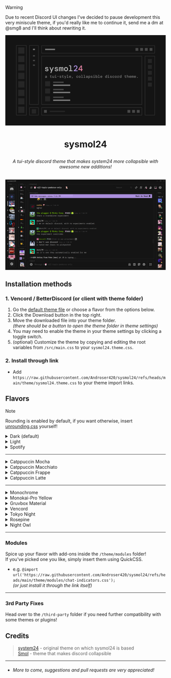 > [!WARNING]  
> Due to recent Discord UI changes I've decided to pause development this very miniscule theme, if you'd really like me to continue it, send me a dm at @smg8 and I'll think about rewriting it.

![preview](/assets/sysmol24.png)

# <p align="center"> sysmol24 </p>

###### <p align="center">A tui-style discord theme that makes system24 more collapsible with awesome new additions!</p>

![screenshot](/assets/screenshot.png)

## Installation methods

### 1. Vencord / BetterDiscord (or client with theme folder)

1. Go the [default theme file](https://github.com/Androser420/sysmol24/blob/main/theme/sysmol24.theme.css) or choose a flavor from the options below.
2. Click the Download button in the top right.
3. Move the downloaded file into your theme folder.  
*(there should be a button to open the theme folder in theme settings)*
4. You may need to enable the theme in your theme settings by clicking a toggle switch.
5. (optional) Customize the theme by copying and editing the root variables from `/src/main.css` to your `sysmol24.theme.css`.

### 2. Install through link

- Add `https://raw.githubusercontent.com/Androser420/sysmol24/refs/heads/main/theme/sysmol24.theme.css` to your theme import links.

## Flavors

> [!NOTE]  
> Rounding is enabled by default, if you want otherwise, insert [unrounding.css](https://refact0r.github.io/system24/src/unrounding.css) yourself!

<details><summary>Dark (default)</summary>

- `https://raw.githubusercontent.com/Androser420/sysmol24/refs/heads/main/theme/sysmol24.theme.css`

![default](/assets/dark.png)
</details>
<details><summary>Light</summary>

- `https://raw.githubusercontent.com/Androser420/sysmol24/refs/heads/main/theme/flavors/light/main.theme.css`

![light](/assets/light.png)
</details>
<details><summary>Spotify</summary>

- `https://raw.githubusercontent.com/Androser420/sysmol24/refs/heads/main/theme/flavors/spotify-text/main.theme.css`

![spotify](/assets/spotify-text.png)
</details>

---

<details><summary>Catppuccin Mocha</summary>

- `https://raw.githubusercontent.com/Androser420/sysmol24/refs/heads/main/theme/flavors/catppuccin-mocha/main.theme.css`

![mocha](/assets/catppuccin-mocha.png)
</details>
<details><summary>Catppuccin Macchiato</summary>

- `https://raw.githubusercontent.com/Androser420/sysmol24/refs/heads/main/theme/flavors/catppuccin-macchiato/main.theme.css`

![macchiato](/assets/catppuccin-macchiato.png)
</details>
<details><summary>Catppuccin Frappe</summary>

- `https://raw.githubusercontent.com/Androser420/sysmol24/refs/heads/main/theme/flavors/catppuccin-frappe/main.theme.css`

![frappe](/assets/catppuccin-frappe.png)
</details>
<details><summary>Catppuccin Latte</summary>

- `https://raw.githubusercontent.com/Androser420/sysmol24/refs/heads/main/theme/flavors/catppuccin-latte/main.theme.css`

![latte](/assets/catppuccin-latte.png)
</details>

---

<details><summary>Monochrome</summary>

- `https://raw.githubusercontent.com/Androser420/sysmol24/refs/heads/main/theme/flavors/monochrome/main.theme.css`

![monochrome](/assets/monochrome.png)
</details>
<details><summary>Monokai-Pro Yellow</summary>

- `https://raw.githubusercontent.com/Androser420/sysmol24/refs/heads/main/theme/flavors/monokai-pro-yellow/main.theme.css`

![monokai](/assets/monokai-pro-yellow.png)
</details>
<details><summary>Gruvbox Material</summary>

- `https://raw.githubusercontent.com/Androser420/sysmol24/refs/heads/main/theme/flavors/gruvbox-material/main.theme.css`

![gruvbox](/assets/gruvbox-material.png)
</details>
<details><summary>Vencord</summary>

- `https://raw.githubusercontent.com/Androser420/sysmol24/refs/heads/main/theme/flavors/vencord/main.theme.css`

![vencord](/assets/vencord.png)
</details>
<details><summary>Tokyo Night</summary>

- `https://raw.githubusercontent.com/Androser420/sysmol24/refs/heads/main/theme/flavors/tokyo-night/main.theme.css`

![tokyo-night](/assets/tokyo-night.png)
</details>
<details><summary>Rosepine</summary>

- `https://raw.githubusercontent.com/Androser420/sysmol24/refs/heads/main/theme/flavors/rosepine/main.theme.css`

![rosepine](/assets/rosepine.png)
</details>
<details><summary>Night Owl</summary>

- `https://raw.githubusercontent.com/Androser420/sysmol24/refs/heads/main/theme/flavors/night-owl/main.theme.css`

![night-owl](/assets/night-owl.png)
</details>

---

### Modules
Spice up your flavor with add-ons inside the `/theme/modules` folder!  
If you've picked one you like, simply insert them using QuickCSS.  
- e.g. `@import url('https://raw.githubusercontent.com/Androser420/sysmol24/refs/heads/main/theme/modules/chat-indicators.css');`  
    *(or just install it through the link itself)*

---

### 3rd Party Fixes
Head over to the `/third-party` folder if you need further compatibility with some themes or plugins!

## Credits
> [system24](https://github.com/refact0r/system24) - original theme on which sysmol24 is based  
> [Smol](https://discord-themes.com/api/116) - theme that makes discord collapsible

---

- ###### More to come, suggestions and pull requests are very appreciated!
